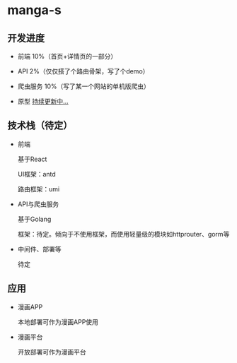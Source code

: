 # manga-s


## 开发进度
- 前端
10%（首页+详情页的一部分）

- API
2%（仅仅搭了个路由骨架，写了个demo）

- 爬虫服务
10%（写了某一个网站的单机版爬虫）

- 原型
[持续更新中...](https://free.modao.cc/app/t82fsps5qak0zbvvfqi6vgq3kqmr)

## 技术栈（待定）
- 前端

  基于React
  
  UI框架：antd
  
  路由框架：umi

- API与爬虫服务

  基于Golang
  
  框架：待定。倾向于不使用框架，而使用轻量级的模块如httprouter、gorm等

- 中间件、部署等

  待定

## 应用
- 漫画APP

  本地部署可作为漫画APP使用

- 漫画平台

  开放部署可作为漫画平台